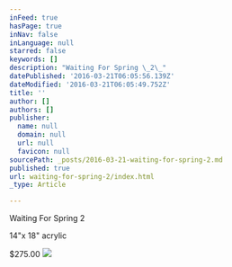 ```yaml
---
inFeed: true
hasPage: true
inNav: false
inLanguage: null
starred: false
keywords: []
description: "Waiting For Spring \_2\_"
datePublished: '2016-03-21T06:05:56.139Z'
dateModified: '2016-03-21T06:05:49.752Z'
title: ''
author: []
authors: []
publisher:
  name: null
  domain: null
  url: null
  favicon: null
sourcePath: _posts/2016-03-21-waiting-for-spring-2.md
published: true
url: waiting-for-spring-2/index.html
_type: Article

---
```

Waiting For Spring  2 

14"x 18" acrylic

$275.00
![](https://the-grid-user-content.s3-us-west-2.amazonaws.com/dd3f56aa-e113-4534-bb3c-1464d4095c15.jpg)